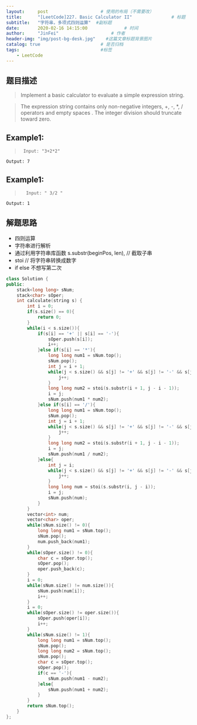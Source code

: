 ```yaml
---
layout:     post                    # 使用的布局（不需要改） 
title:      "[LeetCode]227. Basic Calculator II"               # 标题  
subtitle:   "字符串，多项式四则运算"  #副标题 
date:       2020-02-16 14:15:00              # 时间 
author:     "JinFei"                    # 作者 
header-img: "img/post-bg-desk.jpg"    #这篇文章标题背景图片 
catalog: true                       # 是否归档 
tags:                               #标签     
    - LeetCode 
---
```


## 题目描述
> Implement a basic calculator to evaluate a simple expression string.

> The expression string contains only non-negative integers, +, -, *, / operators and empty spaces . The integer division should truncate toward zero.

## Example1:
 
>      Input: "3+2*2"
    Output: 7

## Example1:
 
>       Input: " 3/2 "
    Output: 1



## 解题思路
- 四则运算
- 字符串进行解析
- 通过利用字符串库函数 s.substr(beginPos, len), // 截取子串
- stoi // 将字符串转换成数字
- if else 不想写第二次

```C++
class Solution {
public:
    stack<long long> sNum;
    stack<char> sOper; 
    int calculate(string s) {
        int i = 0;
        if(s.size() == 0){
            return 0;
        }
        while(i < s.size()){
            if(s[i] == '+' || s[i] == '-'){
                sOper.push(s[i]);   
                i++;
            }else if(s[i] == '*'){
                long long num1 = sNum.top();
                sNum.pop();
                int j = i + 1;
                while(j < s.size() && s[j] != '+' && s[j] != '-' && s[j] != '*' && s[j] != '/'){
                    j++;
                }
                long long num2 = stoi(s.substr(i + 1, j - i - 1));
                i = j;
                sNum.push(num1 * num2);
            }else if(s[i] == '/'){
                long long num1 = sNum.top();
                sNum.pop();
                int j = i + 1;
                while(j < s.size() && s[j] != '+' && s[j] != '-' && s[j] != '*' && s[j] != '/'){
                    j++;
                }
                long long num2 = stoi(s.substr(i + 1, j - i - 1));
                i = j;
                sNum.push(num1 / num2);
            }else{
                int j = i;
                while(j < s.size() && s[j] != '+' && s[j] != '-' && s[j] != '*' && s[j] != '/'){
                    j++;
                }
                long long num = stoi(s.substr(i, j - i));
                i = j;
                sNum.push(num);
            }
        }
        vector<int> num;
        vector<char> oper;
        while(sNum.size() != 0){
            long long num1 = sNum.top();
            sNum.pop();
            num.push_back(num1);
        }
        while(sOper.size() != 0){
            char c = sOper.top();
            sOper.pop();
            oper.push_back(c);
        }
        i = 0;
        while(sNum.size() != num.size()){
            sNum.push(num[i]);
            i++;
        }
        i = 0;
        while(sOper.size() != oper.size()){
            sOper.push(oper[i]);
            i++;
        }
        while(sNum.size() != 1){
            long long num1 = sNum.top();
            sNum.pop();
            long long num2 = sNum.top();
            sNum.pop();
            char c = sOper.top();
            sOper.pop();
            if(c == '-'){
                sNum.push(num1 - num2);
            }else{
                sNum.push(num1 + num2);
            }
        }
        return sNum.top();
    }
};
```
